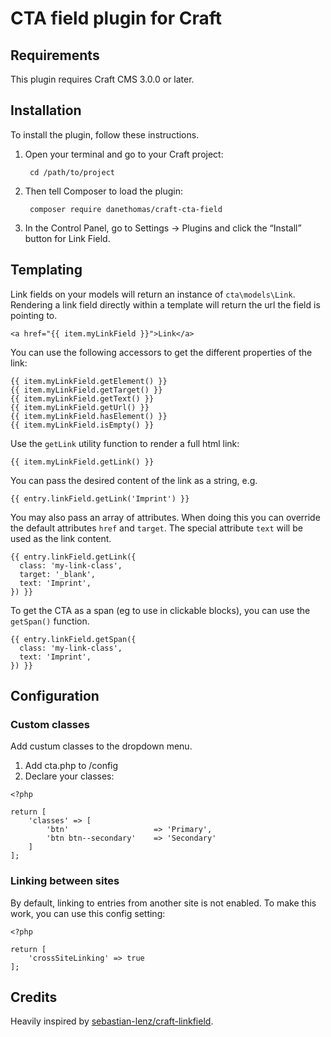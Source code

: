 # CTA field plugin for Craft

## Requirements

This plugin requires Craft CMS 3.0.0 or later.

## Installation

To install the plugin, follow these instructions.

1. Open your terminal and go to your Craft project:

        cd /path/to/project

2. Then tell Composer to load the plugin:

        composer require danethomas/craft-cta-field

3. In the Control Panel, go to Settings → Plugins and click the “Install” button for Link Field.

## Templating

Link fields on your models will return an instance of `cta\models\Link`. Rendering a link
field directly within a template will return the url the field is pointing to.

```
<a href="{{ item.myLinkField }}">Link</a>
```

You can use the following accessors to get the different properties of the link:

```
{{ item.myLinkField.getElement() }}
{{ item.myLinkField.getTarget() }}
{{ item.myLinkField.getText() }}
{{ item.myLinkField.getUrl() }}
{{ item.myLinkField.hasElement() }}
{{ item.myLinkField.isEmpty() }}
```

Use the `getLink` utility function to render a full html link:

```
{{ item.myLinkField.getLink() }}
```

You can pass the desired content of the link as a string, e.g.
```
{{ entry.linkField.getLink('Imprint') }}
```

You may also pass an array of attributes. When doing this you can override
the default attributes `href` and `target`. The special attribute `text`
will be used as the link content.
```
{{ entry.linkField.getLink({
  class: 'my-link-class',
  target: '_blank',
  text: 'Imprint',
}) }}
```

To get the CTA as a span (eg to use in clickable blocks), you can use the `getSpan()` function.
```
{{ entry.linkField.getSpan({
  class: 'my-link-class',
  text: 'Imprint',
}) }}
```

## Configuration
### Custom classes
Add custum classes to the dropdown menu.

1. Add cta.php to /config
2. Declare your classes:
```
<?php

return [
    'classes' => [
        'btn'                   => 'Primary',
        'btn btn--secondary'    => 'Secondary'
    ]
];
```

### Linking between sites
By default, linking to entries from another site is not enabled. To make this work, you can use this config setting:

```
<?php

return [
    'crossSiteLinking' => true
];
```

## Credits

Heavily inspired by [sebastian-lenz/craft-linkfield](https://github.com/sebastian-lenz/craft-linkfield/blob/master/README.md).
